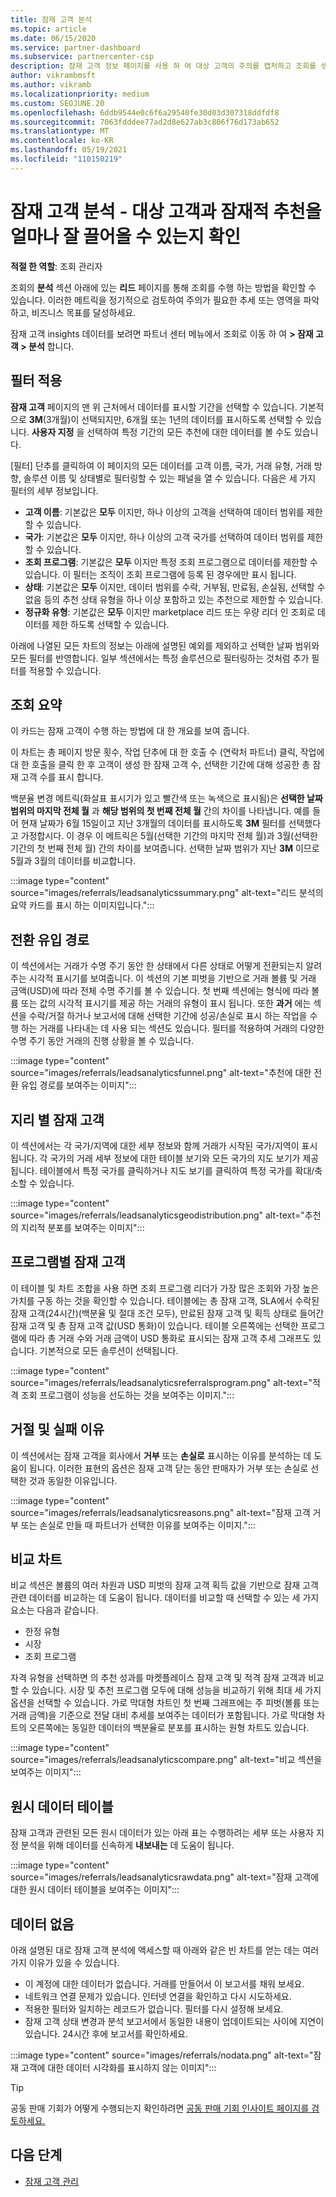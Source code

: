 ```yaml
---
title: 잠재 고객 분석
ms.topic: article
ms.date: 06/15/2020
ms.service: partner-dashboard
ms.subservice: partnercenter-csp
description: 잠재 고객 정보 페이지를 사용 하 여 대상 고객의 주의를 캡처하고 조회를 생성 하는 방법을 확인 하는 방법을 알아봅니다.
author: vikrambmsft
ms.author: vikramb
ms.localizationpriority: medium
ms.custom: SEOJUNE.20
ms.openlocfilehash: 6ddb9544e0c6f6a29540fe30d03d307318ddfdf8
ms.sourcegitcommit: 7063fdddee77ad2d8e627ab3c806f76d173ab652
ms.translationtype: MT
ms.contentlocale: ko-KR
ms.lasthandoff: 05/19/2021
ms.locfileid: "110150219"
---
```

# <a name="analyze-your-leads---see-how-well-you-attract-target-customers-and-potential-referrals"></a>잠재 고객 분석 - 대상 고객과 잠재적 추천을 얼마나 잘 끌어올 수 있는지 확인
<!-- 
https://go.microsoft.com/fwlink/?linkid=849120
-->

**적절 한 역할**: 조회 관리자

조회의 **분석** 섹션 아래에 있는 **리드** 페이지를 통해 조회를 수행 하는 방법을 확인할 수 있습니다. 이러한 메트릭을 정기적으로 검토하여 주의가 필요한 추세 또는 영역을 파악하고, 비즈니스 목표를 달성하세요.

잠재 고객 insights 데이터를 보려면 파트너 센터 메뉴에서 조회로 이동 하 여 **> 잠재 고객 > 분석** 합니다.

## <a name="apply-filters"></a>필터 적용

**잠재 고객** 페이지의 맨 위 근처에서 데이터를 표시할 기간을 선택할 수 있습니다. 기본적으로 **3M**(3개월)이 선택되지만, 6개월 또는 1년의 데이터를 표시하도록 선택할 수 있습니다. **사용자 지정** 을 선택하여 특정 기간의 모든 추천에 대한 데이터를 볼 수도 있습니다.

[필터] 단추를 클릭하여 이 페이지의 모든 데이터를 고객 이름, 국가, 거래 유형, 거래 방향, 솔루션 이름 및 상태별로 필터링할 수 있는 패널을 열 수 있습니다. 다음은 세 가지 필터의 세부 정보입니다.

- **고객 이름**: 기본값은 **모두** 이지만, 하나 이상의 고객을 선택하여 데이터 범위를 제한할 수 있습니다.
- **국가**: 기본값은 **모두** 이지만, 하나 이상의 고객 국가를 선택하여 데이터 범위를 제한할 수 있습니다.
- **조회 프로그램**: 기본값은 **모두** 이지만 특정 조회 프로그램으로 데이터를 제한할 수 있습니다. 이 필터는 조직이 조회 프로그램에 등록 된 경우에만 표시 됩니다.
- **상태**: 기본값은 **모두** 이지만, 데이터 범위를 수락, 거부됨, 만료됨, 손실됨, 선택할 수 없음 등의 추천 상태 유형을 하나 이상 포함하고 있는 추천으로 제한할 수 있습니다.
- **정규화 유형**: 기본값은 **모두** 이지만 marketplace 리드 또는 우량 리더 인 조회로 데이터를 제한 하도록 선택할 수 있습니다.

아래에 나열된 모든 차트의 정보는 아래에 설명된 예외를 제외하고 선택한 날짜 범위와 모든 필터를 반영합니다. 일부 섹션에서는 특정 솔루션으로 필터링하는 것처럼 추가 필터를 적용할 수 있습니다.

## <a name="referrals-summary"></a>조회 요약

이 카드는 잠재 고객이 수행 하는 방법에 대 한 개요를 보여 줍니다.

이 차트는 총 페이지 방문 횟수, 작업 단추에 대 한 호출 수 (연락처 파트너) 클릭, 작업에 대 한 호출을 클릭 한 후 고객이 생성 한 잠재 고객 수, 선택한 기간에 대해 성공한 총 잠재 고객 수를 표시 합니다.

백분율 변경 메트릭(화살표 표시기가 있고 빨간색 또는 녹색으로 표시됨)은 **선택한 날짜 범위의 마지막 전체 월** 과 **해당 범위의 첫 번째 전체 월** 간의 차이를 나타냅니다. 예를 들어 현재 날짜가 6월 15일이고 지난 3개월의 데이터를 표시하도록 **3M** 필터를 선택했다고 가정합시다. 이 경우 이 메트릭은 5월(선택한 기간의 마지막 전체 월)과 3월(선택한 기간의 첫 번째 전체 월) 간의 차이를 보여줍니다. 선택한 날짜 범위가 지난 **3M** 이므로 5월과 3월의 데이터를 비교합니다.

:::image type="content" source="images/referrals/leadsanalyticssummary.png" alt-text="리드 분석의 요약 카드를 표시 하는 이미지입니다.":::

## <a name="conversion-funnel"></a>전환 유입 경로

이 섹션에서는 거래가 수명 주기 동안 한 상태에서 다른 상태로 어떻게 전환되는지 알려주는 시각적 표시기를 보여줍니다. 이 섹션의 기본 피벗을 기반으로 거래 볼륨 및 거래 금액(USD)에 따라 전체 수명 주기를 볼 수 있습니다. 첫 번째 섹션에는 형식에 따라 볼륨 또는 값의 시각적 표시기를 제공 하는 거래의 유형이 표시 됩니다. 또한 **과거** 에는 섹션을 수락/거절 하거나 보고서에 대해 선택한 기간에 성공/손실로 표시 하는 작업을 수행 하는 거래를 나타내는 데 사용 되는 섹션도 있습니다. 필터를 적용하여 거래의 다양한 수명 주기 동안 거래의 진행 상황을 볼 수 있습니다.

:::image type="content" source="images/referrals/leadsanalyticsfunnel.png" alt-text="추천에 대한 전환 유입 경로를 보여주는 이미지":::

## <a name="leads-by-geography"></a>지리 별 잠재 고객

이 섹션에서는 각 국가/지역에 대한 세부 정보와 함께 거래가 시작된 국가/지역이 표시됩니다. 각 국가의 거래 세부 정보에 대한 테이블 보기와 모든 국가의 지도 보기가 제공됩니다. 테이블에서 특정 국가를 클릭하거나 지도 보기를 클릭하여 특정 국가를 확대/축소할 수 있습니다.

:::image type="content" source="images/referrals/leadsanalyticsgeodistribution.png" alt-text="추천의 지리적 분포를 보여주는 이미지":::

## <a name="leads-by-program"></a>프로그램별 잠재 고객

이 테이블 및 차트 조합을 사용 하면 조회 프로그램 리더가 가장 많은 조회와 가장 높은 가치를 구동 하는 것을 확인할 수 있습니다.
테이블에는 총 잠재 고객, SLA에서 수락된 잠재 고객(24시간)(백분율 및 절대 조건 모두), 만료된 잠재 고객 및 획득 상태로 들어간 잠재 고객 및 총 잠재 고객 값(USD 통화)이 있습니다. 테이블 오른쪽에는 선택한 프로그램에 따라 총 거래 수와 거래 금액이 USD 통화로 표시되는 잠재 고객 추세 그래프도 있습니다. 기본적으로 모든 솔루션이 선택됩니다.

:::image type="content" source="images/referrals/leadsanalyticsreferralsprogram.png" alt-text="적격 조회 프로그램이 성능을 선도하는 것을 보여주는 이미지.":::

## <a name="declined--lost-reasons"></a>거절 및 실패 이유

이 섹션에서는 잠재 고객을 회사에서 **거부** 또는 **손실로** 표시하는 이유를 분석하는 데 도움이 됩니다. 이러한 표현의 옵션은 잠재 고객 닫는 동안 판매자가 거부 또는 손실로 선택한 것과 동일한 이유입니다.

:::image type="content" source="images/referrals/leadsanalyticsreasons.png" alt-text="잠재 고객 거부 또는 손실로 만들 때 파트너가 선택한 이유를 보여주는 이미지.":::

## <a name="comparison-charts"></a>비교 차트

비교 섹션은 볼륨의 여러 차원과 USD 피벗의 잠재 고객 획득 값을 기반으로 잠재 고객 관련 데이터를 비교하는 데 도움이 됩니다.
데이터를 비교할 때 선택할 수 있는 세 가지 요소는 다음과 같습니다.

- 한정 유형
- 시장
- 조회 프로그램

자격 유형을 선택하면 의 추천 성과를 마켓플레이스 잠재 고객 및 적격 잠재 고객과 비교할 수 있습니다. 시장 및 추천 프로그램 모두에 대해 성능을 비교하기 위해 최대 세 가지 옵션을 선택할 수 있습니다. 가로 막대형 차트인 첫 번째 그래프에는 주 피벗(볼륨 또는 거래 금액)을 기준으로 전달 대비 추세를 보여주는 데이터가 포함됩니다. 가로 막대형 차트의 오른쪽에는 동일한 데이터의 백분율로 분포를 표시하는 원형 차트도 있습니다.

:::image type="content" source="images/referrals/leadsanalyticscompare.png" alt-text="비교 섹션을 보여주는 이미지":::

## <a name="raw-data-table"></a>원시 데이터 테이블

잠재 고객과 관련된 모든 원시 데이터가 있는 아래 표는 수행하려는 세부 또는 사용자 지정 분석을 위해 데이터를 신속하게 **내보내는** 데 도움이 됩니다.

:::image type="content" source="images/referrals/leadsanalyticsrawdata.png" alt-text="잠재 고객에 대한 원시 데이터 테이블을 보여주는 이미지":::

## <a name="no-data"></a>데이터 없음

아래 설명된 대로 잠재 고객 분석에 액세스할 때 아래와 같은 빈 차트를 얻는 데는 여러 가지 이유가 있을 수 있습니다.

- 이 계정에 대한 데이터가 없습니다. 거래를 만들어서 이 보고서를 채워 보세요.
- 네트워크 연결 문제가 있습니다. 인터넷 연결을 확인하고 다시 시도하세요.
- 적용한 필터와 일치하는 레코드가 없습니다. 필터를 다시 설정해 보세요.
- 잠재 고객 상태 변경과 분석 보고서에서 동일한 내용이 업데이트되는 사이에 지연이 있습니다. 24시간 후에 보고서를 확인하세요.

:::image type="content" source="images/referrals/nodata.png" alt-text="잠재 고객에 대한 데이터 시각화를 표시하지 않는 이미지":::

> [!TIP]
> 공동 판매 기회가 어떻게 수행되는지 확인하려면 [공동 판매 기회 인사이트 페이지를 검토하세요.](referral-insights.md)

## <a name="next-steps"></a>다음 단계

- [잠재 고객 관리](manage-leads.md)
